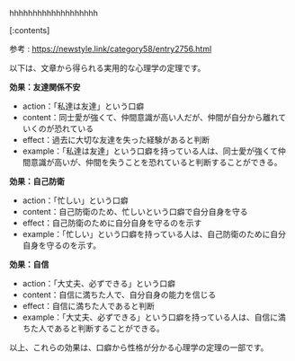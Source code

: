 

hhhhhhhhhhhhhhhhhhh
    
[:contents]

参考 : https://newstyle.link/category58/entry2756.html

以下は、文章から得られる実用的な心理学の定理です。

**効果：友達関係不安**
* action：「私達は友達」という口癖
* content：同士愛が強くて、仲間意識が高い人だが、仲間が自分から離れていくのが恐れている
* effect：過去に大切な友達を失った経験があると判断
* example：「私達は友達」という口癖を持っている人は、同士愛が強くて仲間意識が高いが、仲間を失うことを恐れていると判断することができる。

**効果：自己防衛**
* action：「忙しい」という口癖
* content：自己防衛のため、忙しいという口癖で自分自身を守る
* effect：自己防衛のために自分自身を守るのを示す
* example：「忙しい」という口癖を持っている人は、自己防衛のために自分自身を守るのを示す。

**効果：自信**
* action：「大丈夫、必ずできる」という口癖
* content：自信に満ちた人で、自分自身の能力を信じる
* effect：自信に満ちた人であると判断
* example：「大丈夫、必ずできる」という口癖を持っている人は、自信に満ちた人であると判断することができる。

以上、これらの効果は、口癖から性格が分かる心理学の定理の一部です。

    